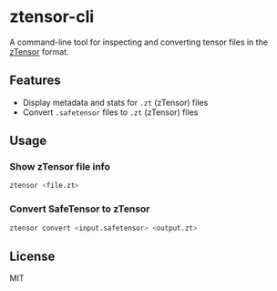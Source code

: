 # ztensor-cli

A command-line tool for inspecting and converting tensor files in the [zTensor](../README.md) format.

## Features
- Display metadata and stats for `.zt` (zTensor) files
- Convert `.safetensor` files to `.zt` (zTensor) files

## Usage

### Show zTensor file info

```sh
ztensor <file.zt>
```

### Convert SafeTensor to zTensor

```sh
ztensor convert <input.safetensor> <output.zt>
```

## License
MIT
